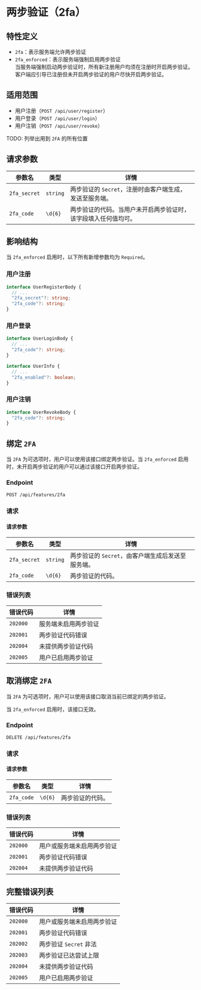 # 两步验证（2fa）

## 特性定义

- `2fa`：表示服务端允许两步验证
- `2fa_enforced`：表示服务端强制启用两步验证  
  当服务端强制启动两步验证时，所有新注册用户均须在注册时开启两步验证。客户端应引导已注册但未开启两步验证的用户尽快开启两步验证。

## 适用范围

- 用户注册（`POST /api/user/register`）
- 用户登录（`POST /api/user/login`）
- 用户注销（`POST /api/user/revoke`）

TODO: 列举出用到 `2FA` 的所有位置

## 请求参数

| 参数名       | 类型     | 详情                                                           |
| ------------ | -------- | -------------------------------------------------------------- |
| `2fa_secret` | `string` | 两步验证的 `Secret`，注册时由客户端生成，发送至服务端。        |
| `2fa_code`   | `\d{6}`  | 两步验证的代码。当用户未开启两步验证时，该字段填入任何值均可。 |

## 影响结构

当 `2fa_enforced` 启用时，以下所有新增参数均为 `Required`。

### 用户注册

```typescript
interface UserRegisterBody {
  // ...
  "2fa_secret"?: string;
  "2fa_code"?: string;
}
```

### 用户登录

```typescript
interface UserLoginBody {
  // ...
  "2fa_code"?: string;
}

interface UserInfo {
  // ...
  "2fa_enabled"?: boolean;
}
```

### 用户注销

```typescript
interface UserRevokeBody {
  "2fa_code"?: string;
}
```

## 绑定 `2FA`

当 `2FA` 为可选项时，用户可以使用该接口绑定两步验证。当 `2fa_enforced` 启用时，未开启两步验证的用户可以通过该接口开启两步验证。

### Endpoint

`POST /api/features/2fa`

### 请求

#### 请求参数

| 参数名       | 类型     | 详情                                              |
| ------------ | -------- | ------------------------------------------------- |
| `2fa_secret` | `string` | 两步验证的 `Secret`，由客户端生成后发送至服务端。 |
| `2fa_code`   | `\d{6}`  | 两步验证的代码。                                  |

### 错误列表

| 错误代码 | 详情                 |
| -------- | -------------------- |
| `202000` | 服务端未启用两步验证 |
| `202001` | 两步验证代码错误     |
| `202004` | 未提供两步验证代码   |
| `202005` | 用户已启用两步验证   |


## 取消绑定 `2FA`

当 `2FA` 为可选项时，用户可以使用该接口取消当前已绑定的两步验证。

当 `2fa_enforced` 启用时，该接口无效。

### Endpoint

`DELETE /api/features/2fa`

### 请求

#### 请求参数

| 参数名     | 类型    | 详情             |
| ---------- | ------- | ---------------- |
| `2fa_code` | `\d{6}` | 两步验证的代码。 |

### 错误列表

| 错误代码 | 详情                       |
| -------- | -------------------------- |
| `202000` | 用户或服务端未启用两步验证 |
| `202001` | 两步验证代码错误           |
| `202004` | 未提供两步验证代码         |

## 完整错误列表

| 错误代码 | 详情                       |
| -------- | -------------------------- |
| `202000` | 用户或服务端未启用两步验证 |
| `202001` | 两步验证代码错误           |
| `202002` | 两步验证 `Secret` 非法     |
| `202003` | 两步验证已达尝试上限       |
| `202004` | 未提供两步验证代码         |
| `202005` | 用户已启用两步验证         |

